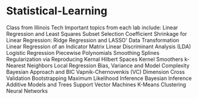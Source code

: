 # Statistical-Learning
Class from Illinois Tech
Important topics from each lab include:
Linear Regression and Least Squares
Subset Selection
Coefficient Shrinkage for Linear Regression: Ridge Regression and LASSO'
Data Transformation
Linear Regression of an Indicator Matrix
Linear Discriminant Analysis (LDA)
Logistic Regression
Piecewise Polynomials
Smoothing Splines
Regularization via Reproducing Kernal Hilbert Spaces
Kernel Smoothers
k-Nearest Neighbors
Local Regression
Bias, Variance and Model Complexity
Bayesian Approach and BIC
Vapnik-Chernovenkis (VC) Dimension
Cross Validation
Bootstrapping
Maximum Likelihood Inference
Bayesian Inference
Additive Models and Trees
Support Vector Machines
K-Means Clustering
Neural Networks
